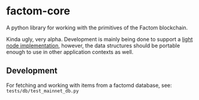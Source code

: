 # factom-core

A python library for working with the primitives of the Factom blockchain.

Kinda ugly, very alpha. Development is mainly being done to support a [light node implementation](hydra.md), however, the data structures should be portable enough to use in other application contexts as well.

## Development

For fetching and working with items from a factomd database, see: `tests/db/test_mainnet_db.py`
